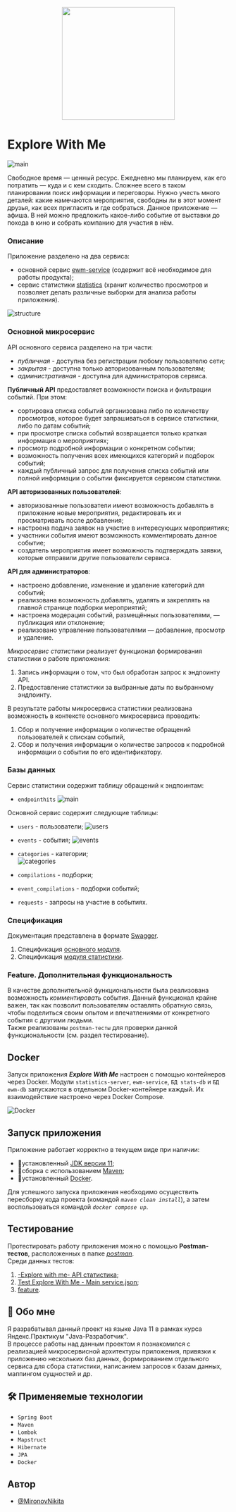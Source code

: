 

<p align="center">

  <img width="256" height="256" src="https://github.com/MironovNikita/java-explore-with-me/blob/main/res/logo.png">

</p>



# Explore With Me

![main](https://github.com/MironovNikita/java-explore-with-me/blob/main/res/main.png)

Свободное время — ценный ресурс. Ежедневно мы планируем, как его потратить — куда и с кем сходить. Сложнее всего в таком планировании поиск информации и переговоры. Нужно учесть много деталей: какие намечаются мероприятия, свободны ли в этот момент друзья, как всех пригласить и где собраться.
Данное приложение — афиша. В ней можно предложить какое-либо событие от выставки до похода в кино и собрать компанию для участия в нём.

### Описание
Приложение разделено на два сервиса:
- основной сервис [ewm-service](./ewm-service) (содержит всё необходимое для работы продукта);
- сервис статистики [statistics](./statistics) (хранит количество просмотров и позволяет делать различные выборки для анализа работы приложения).

![structure](https://github.com/MironovNikita/java-explore-with-me/blob/main/res/structure.png)

### Основной микросервис
API основного сервиса разделено на три части:
- _публичная_ - доступна без регистрации любому пользователю сети;
- _закрытая_ - доступна только авторизованным пользователям;
- _административная_ - доступна для администраторов сервиса.

**Публичный API** предоставляет возможности поиска и фильтрации событий. При этом:
- сортировка списка событий организована либо по количеству просмотров, которое будет запрашиваться в сервисе статистики, либо по датам событий;
- при просмотре списка событий возвращается только краткая информация о мероприятиях;
- просмотр подробной информации о конкретном событии;
- возможность получения всех имеющихся категорий и подборок событий;
- каждый публичный запрос для получения списка событий или полной информации о событии фиксируется сервисом статистики.

**API авторизованных пользователей**:
- авторизованные пользователи имеют возможность добавлять в приложение новые мероприятия, редактировать их и просматривать после добавления;
- настроена подача заявок на участие в интересующих мероприятиях;
- участники события имеют возможность комментировать данное событие;
- создатель мероприятия имеет возможность подтверждать заявки, которые отправили другие пользователи сервиса.

**API для администраторов**:
- настроено добавление, изменение и удаление категорий для событий;
- реализована возможность добавлять, удалять и закреплять на главной странице подборки мероприятий;
- настроена модерация событий, размещённых пользователями, — публикация или отклонение;
- реализовано управление пользователями — добавление, просмотр и удаление.

_Микросервис статистики_ реализует функционал формирования статистики о работе приложения:

1. Запись информации о том, что был обработан запрос к эндпоинту API.
2. Предоставление статистики за выбранные даты по выбранному эндпоинту.

В результате работы микросервиса статистики реализована возможность в контексте основного микросервиса проводить:

1. Сбор и получение информации о количестве обращений пользователей к спискам событий,
2. Сбор и получения информации о количестве запросов к подробной информации о событии по его идентификатору.

### Базы данных
Сервис статистики содержит таблицу обращений к эндпоинтам:
- `endpointhits`
![main](https://github.com/MironovNikita/java-explore-with-me/blob/main/res/scr1.png)

Основной сервис содержит следующие таблицы:
- `users` - пользователи;
![users](https://github.com/MironovNikita/java-explore-with-me/blob/main/res/scr2.png)

- `events` - события;
![events](https://github.com/MironovNikita/java-explore-with-me/blob/main/res/scr3.png)

- `categories` - категории;\
![categories](https://github.com/MironovNikita/java-explore-with-me/blob/main/res/scr4.png)

- `compilations` - подборки;
- `event_compilations` - подборки событий;
- `requests` - запросы на участие в событиях.

### Спецификация
Документация представлена в формате [Swagger](https://editor-next.swagger.io/). 
1. Спецификация [основного модуля](https://github.com/MironovNikita/java-explore-with-me/blob/main/ewm-main-service-spec.json).
2. Спецификация [модуля статистики](https://github.com/MironovNikita/java-explore-with-me/blob/main/ewm-stats-service-spec.json).

### Feature. Дополнительная функциональность
В качестве дополнительной функциональности была реализована возможность _комментировать_ события. Данный функционал крайне важен, так как позволит пользователям оставлять обратную связь, чтобы поделиться своим опытом и впечатлениями от конкретного события с другими людьми.\
Также реализованы `postman-тесты` для проверки данной функциональности (см. раздел тестирование).

## Docker
Запуск приложения ***Explore With Me*** настроен с помощью контейнеров через Docker. Модули `statistics-server`, `ewm-service`, `БД stats-db` и `БД ewm-db` запускаются в отдельном Docker-контейнере каждый. Их взаимодействие настроено через Docker Compose.

![Docker](https://github.com/MironovNikita/java-shareIt/blob/main/res/scr5.png)

## Запуск приложения
Приложение работает корректно в текущем виде при наличии:

- 🧩установленный [JDK версии 11](https://docs.aws.amazon.com/corretto/);
- 🧩сборка с использованием [Maven](https://maven.apache.org/);
- 🧩установленный [Docker](https://www.docker.com/products/docker-desktop/).

Для успешного запуска приложения необходимо осуществить пересборку кода проекта (командой _`maven clean install`_), а затем воспользоваться командой _`docker compose up`_.
## Тестирование

Протестировать работу приложения можно с помощью **Postman-тестов**, расположенных в папке [_postman_](https://github.com/MironovNikita/java-explore-with-me/blob/main/postman).\
Среди данных тестов:
1. [-Explore with me- API статистика](https://github.com/MironovNikita/java-explore-with-me/blob/main/postman/-Explore%20with%20me-%20API%20статистика.json);
2. [Test Explore With Me - Main service.json](https://github.com/MironovNikita/java-explore-with-me/blob/main/postman/Test%20Explore%20With%20Me%20-%20Main%20service.json);
3. [feature](https://github.com/MironovNikita/java-explore-with-me/blob/main/postman/feature.json).
## 🚀 Обо мне
Я разрабатывал данный проект на языке Java 11 в рамках курса Яндекс.Практикум "Java-Разработчик".\
В процессе работы над данным проектом я познакомился с реализацией микросервисной архитектуры приложения, привязки к приложению нескольких баз данных, формированием отдельного сервиса для сбора статистики, написанием запросов к базам данных, маппингом сущностей и др.


## 🛠 Применяемые технологии
- `Spring Boot`
- `Maven`
- `Lombok`
- `Mapstruct`
- `Hibernate`
- `JPA`
- `Docker`


## Автор

- [@MironovNikita](https://github.com/MironovNikita)

